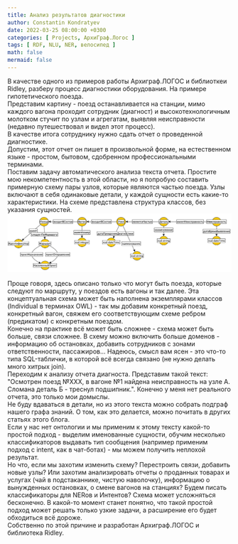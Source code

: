 ```yaml
---
title: Анализ результатов диагностики
author: Constantin Kondratyev
date: 2022-03-25 08:00:00 +0300
categories: [ Projects, АрхиГраф.Логос ]
tags: [ RDF, NLU, NER, велосипед ]
math: false
mermaid: false
---
```


В качестве одного из примеров работы Архиграф.ЛОГОС и библиоткеи Ridley, разберу процесс диагностики оборудования. На примере гипотетического поезда.  
Представим картину - поезд останавливается на станции, мимо каждого вагона проходит сотрудник (диагност) и высокотехнологичным молотком стучит по узлам и агрегатам, выявляя неисправности (недавно путешествовал и видел этот процесс).  
В качестве итога сотруднику нужно сдать отчет о проведенной диагностике.  
Допустим, этот отчет он пишет в произвольной форме, на естественном языке - простом, бытовом, сдобренном профессиональными терминами.  
Поставим задачу автоматического анализа текста отчета. Простите мою некомпетентность в этой области, но я попробую составить примерную схему пары узлов, которые являются частью поезда. Узлы включают в себя одинаковые детали, у каждой сущности есть какие-то характеристики. На схеме представлена структура классов, без указания сущностей. 
![train_onto](/assets/img/posts/train_onto.png)  

Проще говоря, здесь описано только что могут быть поезда, которые следуют по маршруту, у поездов есть вагоны и так далее. Эта концептуальная схема может быть наполнена экземплярами классов (Individual в терминах OWL) - так мы добавим конкретный поезд, конкретный вагон, свяжем его соответствующим схеме ребром (предикатом) с конкретным поездом.  
Конечно на практике всё может быть сложнее - схема может быть больше, связи сложнее. В схему можно включить больше доменов - информацию об остановках, добавить сотрудников с зонами ответственности, пассажиров... Надеюсь, смысл вам ясен - это что-то типа SQL-таблички, в которой всё всегда связано (не нужно делать много хитрых join).  
Переходим к анализу отчета диагноста. Представим такой текст: "Осмотрен поезд №ХХХ, в вагоне №1 найдена неисправность на узле А. Сломана деталь Б - треснул подшипник.". Конечно у меня нет реального отчета, это только мои домыслы.  
Не буду вдаваться в детали, но из этого текста можно собрать подграф нашего графа знаний. О том, как это делается, можно почитать в других статьях этого блога.  
Если у нас нет онтологии и мы применим к этому тексту какой-то простой подход - выделим именованные сущности, обучим несколько классификаторов выдавать тип сообщения (например применим подход с intent, как в чат-ботах) - мы можем получить неплохой результат.  
Но что, если мы захотим изменить схему? Перестроить связи, добавить новые узлы? Или захотим анализировать отчеты о проданных товарах и услугах (чай в подстаканнике, чистую наволочку), информацию о вынужденных остановках, о смене вагонов на станциях? Будем писать классификаторы для NERов и Интентов? Схема может усложняться бесконечно. В какой-то момент станет понятно, что такой простой подход может решать только узкие задачи, а расширение его будет обходиться всё дороже.  
Собственно по этой причине и разработан Архиграф.ЛОГОС и библиотека Ridley.  


